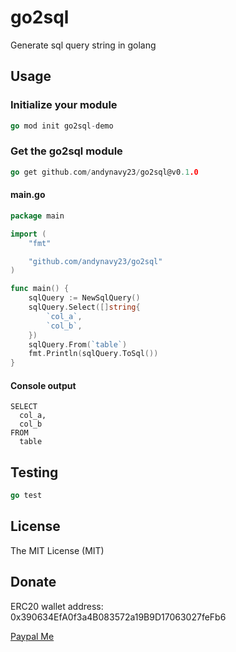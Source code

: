 # go2sql
Generate sql query string in golang

## Usage

### Initialize your module
```go
go mod init go2sql-demo
```

### Get the go2sql module
```go
go get github.com/andynavy23/go2sql@v0.1.0
```

#### main.go
```go
package main

import (
    "fmt"

    "github.com/andynavy23/go2sql"
)

func main() {
    sqlQuery := NewSqlQuery()
    sqlQuery.Select([]string{
		`col_a`,
		`col_b`,
	})
    sqlQuery.From(`table`)
    fmt.Println(sqlQuery.ToSql())
}
```

#### Console output
```console
SELECT
  col_a,
  col_b
FROM
  table
```

## Testing
```go
go test
```

## License
The MIT License (MIT)

## Donate
ERC20 wallet address:  
0x390634EfA0f3a4B083572a19B9D17063027feFb6
  
[Paypal Me](https://www.paypal.me/fu0224)

